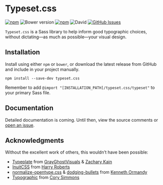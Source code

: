 # Typeset.css

[![npm](https://img.shields.io/npm/v/typeset.css.svg?style=flat-square)](https://www.npmjs.com/package/typeset.css)
![Bower version](https://img.shields.io/bower/v/typeset.css.svg?style=flat-square)
[![npm](https://img.shields.io/npm/dt/typeset.css.svg?style=flat-square)](https://www.npmjs.com/package/typeset.css)
![David](https://img.shields.io/david/stormwarning/typeset.css.svg?style=flat-square)
[![GitHub Issues](https://img.shields.io/github/issues/stormwarning/typeset.css.svg?style=flat-square)](https://github.com/stormwarning/typeset.css/issues)

`Typeset.css` is a Sass library to help inform good typographic choices, without dictating—as much as possible—your visual design.

## Installation
Install using either `npm` or `bower`, or download the latest release from GitHub and include in your project manually.

```shell
npm install --save-dev typeset.css
```

Remember to add `@import "[INSTALLATION_PATH]/typeset.css/typeset"` to your primary Sass file.

## Documentation

Detailed documentation is coming. Until then, view the source comments or [open an issue][ghissues].

[ghissues]: https://github.com/stormwarning/typeset.css/issues

## Acknowledgments
Without the excellent work of others, this wouldn’t have been possible:
- [Typeplate][typeplate] from [GrayGhostVisuals][ggv] & [Zachary Kain][zakkain]
- [InuitCSS][inuit] from [Harry Roberts][cssw]
- [normalize-opentype.css][normo] & [dodging-bullets][bullets] from [Kenneth Ormandy][kormandy]
- [Typographic][typographic] from [Cory Simmons][corysimmons]

[typeplate]: http://typeplate.com/
[ggv]: https://github.com/grayghostvisuals
[zakkain]: https://github.com/zakkain
[inuit]: https://github.com/inuitcss
[cssw]: https://github.com/csswizardry
[normo]: https://github.com/kennethormandy/normalize-opentype.css
[bullets]: https://github.com/kennethormandy/dodging-bullets
[kormandy]: https://github.com/kennethormandy
[typographic]: https://github.com/corysimmons/typographic
[corysimmons]: https://github.com/corysimmons
